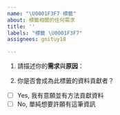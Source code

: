 ```yaml
---
name: "\U0001F3F7️ 標籤"
about: 標籤相關的任何需求
title: ''
labels: "標籤 \U0001F3F7️"
assignees: gnituy18

---
```


1. 請描述你的**需求**與**原因**：

2. 你是否會成為此標籤的資料貢獻者？
- [ ] Yes, 我有意願並有方法貢獻資料
- [ ] No, 單純想要許願有這筆資訊
